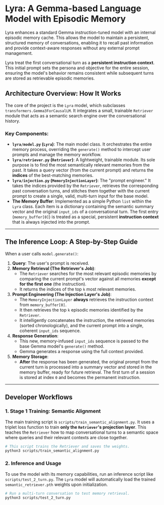 # Lyra: A Gemma-based Language Model with Episodic Memory

Lyra enhances a standard Gemma instruction-tuned model with an internal episodic memory cache. This allows the model to maintain a persistent, structured memory of conversations, enabling it to recall past information and provide context-aware responses without any external prompt management.

Lyra treat the first conversational turn as a **persistent instruction context**. This initial prompt sets the persona and objective for the entire session, ensuring the model's behavior remains consistent while subsequent turns are stored as retrievable episodic memories.

## Architecture Overview: How It Works

The core of the project is the `Lyra` model, which subclasses `transformers.Gemma3ForCausalLM`. It integrates a small, trainable `Retriever` module that acts as a semantic search engine over the conversational history.

### Key Components:

-   **`lyra/model.py` (`Lyra`)**: The main model class. It orchestrates the entire memory process, overriding the `generate()` method to intercept user prompts and manage the memory workflow.
-   **`lyra/retriever.py` (`Retriever`)**: A lightweight, trainable module. Its sole purpose is to find the most semantically relevant memories from the past. It takes a query vector (from the current prompt) and returns the **indices** of the best-matching memories.
-   **`lyra/injection.py` (`MemoryInjectionLayer`)**: The "prompt engineer." It takes the indices provided by the `Retriever`, retrieves the corresponding past conversation turns, and stitches them together with the current prompt to create a single, valid, multi-turn input for the base model.
-   **The Memory Buffer**: Implemented as a simple Python `list` within the `Lyra` class. Each item is a dictionary containing the semantic summary vector and the original `input_ids` of a conversational turn. The first entry (`memory_buffer[0]`) is treated as a special, persistent **instruction context** that is always injected into the prompt.

---

## The Inference Loop: A Step-by-Step Guide

When a user calls `model.generate()`:

1.  **Query**: The user's prompt is received.
2.  **Memory Retrieval (The Retriever's Job)**:
    *   The `Retriever` searches for the most relevant episodic memories by comparing the current prompt's vector against all memories **except for the first one** (the instruction).
    *   It returns the indices of the top `k` most relevant memories.
3.  **Prompt Engineering (The Injection Layer's Job)**:
    *   The `MemoryInjectionLayer` **always** retrieves the instruction context from `memory_buffer[0]`.
    *   It then retrieves the top `k` episodic memories identified by the `Retriever`.
    *   It intelligently concatenates the instruction, the retrieved memories (sorted chronologically), and the current prompt into a single, coherent `input_ids` sequence.
4.  **Response Generation**:
    *   This new, memory-infused `input_ids` sequence is passed to the base Gemma model's `generate()` method.
    *   Gemma generates a response using the full context provided.
5.  **Memory Storage**:
    *   **After** the response has been generated, the original prompt from the current turn is processed into a summary vector and stored in the memory buffer, ready for future retrieval. The first turn of a session is stored at index `0` and becomes the permanent instruction.

---

## Developer Workflows

### 1. Stage 1 Training: Semantic Alignment

The main training script is `scripts/train_semantic_alignment.py`. It uses a triplet loss function to train **only the `Retriever`'s projection layer**. This teaches the `Retriever` how to map conversational turns to a semantic space where queries and their relevant contexts are close together.

```bash
# This script trains the Retriever and saves the weights.
python3 scripts/train_semantic_alignment.py
```

### 2. Inference and Usage

To use the model with its memory capabilities, run an inference script like `scripts/test_2_turn.py`. The `Lyra` model will automatically load the trained `semantic_retriever.pth` weights upon initialization.

```bash
# Run a multi-turn conversation to test memory retrieval.
python3 scripts/test_2_turn.py
```